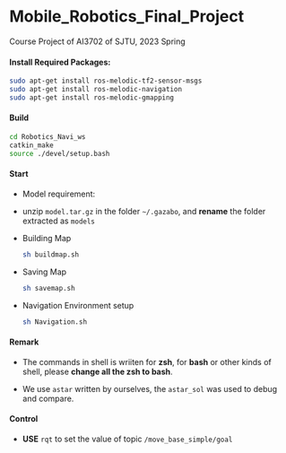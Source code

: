 # Mobile_Robotics_Final_Project
Course Project of AI3702 of SJTU, 2023 Spring

#### Install Required Packages:

```bash
sudo apt-get install ros-melodic-tf2-sensor-msgs
sudo apt-get install ros-melodic-navigation
sudo apt-get install ros-melodic-gmapping
```

#### Build

```bash
cd Robotics_Navi_ws
catkin_make
source ./devel/setup.bash
```



#### Start

-   Model requirement:

  -   unzip `model.tar.gz` in the folder `~/.gazabo`, and **rename** the folder extracted as `models`

-   Building Map

    ```sh
    sh buildmap.sh
    ```


-   Saving Map

	```sh
	sh savemap.sh
	```

-   Navigation Environment setup 

    ```sh
    sh Navigation.sh
    ```

#### Remark

-   The commands in shell is wriiten for **zsh**, for **bash** or other kinds of shell, please **change all the zsh to bash**.

-   We use `astar` written by ourselves, the `astar_sol` was used to debug and compare.

#### Control

-   **USE** `rqt` to set the value of topic `/move_base_simple/goal`

